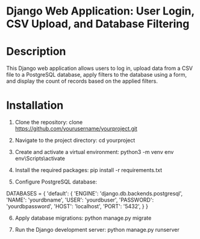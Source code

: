 # Django Web Application: User Login, CSV Upload, and Database Filtering


# Description
This Django web application allows users to log in, upload data from a CSV file to a PostgreSQL database, apply filters to the database using a form, and display the count of records based on the applied filters.

# Installation
1. Clone the repository:
clone https://github.com/yourusername/yourproject.git

2. Navigate to the project directory:
cd yourproject

3. Create and activate a virtual environment:
python3 -m venv env
env\Scripts\activate

4. Install the required packages:
pip install -r requirements.txt

5. Configure PostgreSQL database:

DATABASES = {
    'default': {
        'ENGINE': 'django.db.backends.postgresql',
        'NAME': 'yourdbname',
        'USER': 'yourdbuser',
        'PASSWORD': 'yourdbpassword',
        'HOST': 'localhost',
        'PORT': '5432',
    }
}

6. Apply database migrations:
python manage.py migrate

7. Run the Django development server:
python manage.py runserver


